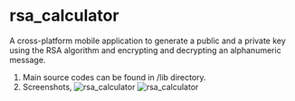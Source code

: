 # rsa_calculator

A cross-platform mobile application to generate a public and a private key using the RSA algorithm and encrypting and decrypting an alphanumeric message.  

1. Main source codes can be found in /lib directory. 
2. Screenshots, 
![rsa_calculator](https://github.com/reshadmrrr/rsa_calculator/APKs/ScreenShots/screenshot1.jpg?raw=true)
![rsa_calculator](https://github.com/reshadmrrr/rsa_calculator/APKs/ScreenShots/screenshot2.jpg?raw=true)


